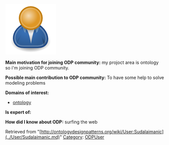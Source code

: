 [![Image:ODPUser.png](../images/a/a6/ODPUser.png)](../Image/ODPUser.png.md "Image:ODPUser.png")




  





__Main motivation for joining ODP community:__ my projoct area is ontology so i'm joining ODP community.


__Possible main contribution to ODP community:__ To have some help to solve modeling problems


__Domains of interest:__



* [ontology](../Community/Ontology.md "Community:Ontology")


__Is expert of:__


  

__How did I know about ODP:__ surfing the web






Retrieved from "[http://ontologydesignpatterns.org/wiki/User:Sudalaimanic](../User/Sudalaimanic.md)"
 [Category](http://ontologydesignpatterns.org/wiki/Special:Categories "Special:Categories"): [ODPUser](../Category/ODPUser.md "Category:ODPUser")